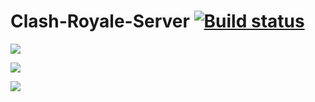 # Clash-Royale-Server [![Build status](https://ci.appveyor.com/api/projects/status/ru1r2ae4pva9ifqq/branch/master?svg=true)](https://ci.appveyor.com/project/jakovmarkovanovic/prs-emulator/branch/master)


![](https://github.com/jakovmarkovanovic/PRS-EMULATOR/blob/master/Screenshot_2019-06-02-18-42-11.png)

![](https://github.com/jakovmarkovanovic/PRS-EMULATOR/blob/master/Screenshot_2019-06-04-23-49-57.png)

![](https://github.com/jakovmarkovanovic/PRS-EMULATOR/blob/master/Screenshot_2019-06-04-23-52-32.png)


